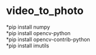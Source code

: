  video_to_photo
 ==============
*pip install numpy  <br/>
*pip install opencv-python <br/>
*pip install opencv-contrib-python <br/>
*pip install imutils <br/>